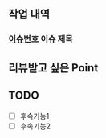 <!-- 작업에 적절한 Label이 있다면 등록해주세요 -->

## 작업 내역

<!-- 작업한 내역이 무엇인지 적어주세요 -->
<!-- 기능이 여러개일 때 각 기능에 대한 설명은 ###을 이용해 문단 구분을 해주세요 -->
<!-- 하지만 가능하면 한번에 여러 기능을 올리는 PR은 지양해 주세요. -->

### [이슈번호](https://github.com/swu-graduation-exhibition/frontend/issues/{}) 이슈 제목

<!-- 관련된 이슈가 있는 경우 넣어주세요 -->
<!-- 여러 개라면 동일한 포맷으로 적어주세요 -->

## 리뷰받고 싶은 Point

<!-- 리뷰 받고 싶은 부분이 필요하다면 사용해주세요 -->
<!-- 리뷰어 분들이 집중적으로 보셨으면 하는 내용을 적어주세요 -->

## TODO

- [ ] 후속기능1
- [ ] 후속기능2
<!-- 후속 작업이 있다면 사용해주세요 -->
